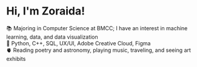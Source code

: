 # Hi, I'm Zoraida!

📚 Majoring in Computer Science at BMCC; I have an interest in machine learning, data, and data visualization<br>
🧰 Python, C++, SQL, UX/UI, Adobe Creative Cloud, Figma<br>
🫀 Reading poetry and astronomy, playing music, traveling, and seeing art exhibits<br><br>
